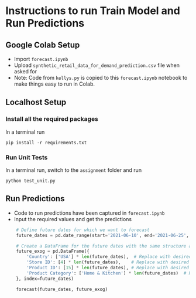 # Instructions to run Train Model and Run Predictions

## Google Colab Setup
* Import `forecast.ipynb`
* Upload `synthetic_retail_data_for_demand_prediction.csv` file when asked for
* Note: Code from `kellys.py` is copied to this `forecast.ipynb` notebook to make things easy to run in Colab.

## Localhost Setup
### Install all the required packages
In a terminal run
```
pip install -r requirements.txt
```

### Run Unit Tests
In a terminal run, switch to the `assignment` folder and run
```
python test_unit.py
```

## Run Predictions
* Code to run predictions have been captured in `forecast.ipynb`
* Input the required values and get the predictions
```py
    # Define future dates for which we want to forecast
    future_dates = pd.date_range(start='2021-06-10', end='2021-06-25', freq='D')

    # Create a DataFrame for the future dates with the same structure as the exogenous data
    future_exog = pd.DataFrame({
        'Country': ['USA'] * len(future_dates),  # Replace with desired countries
        'Store ID': [4] * len(future_dates),    # Replace with desired store IDs
        'Product ID': [15] * len(future_dates), # Replace with desired product IDs
        'Product Category': ['Home & Kitchen'] * len(future_dates)  # Replace with desired product categories
    }, index=future_dates)

    forecast(future_dates, future_exog)
```